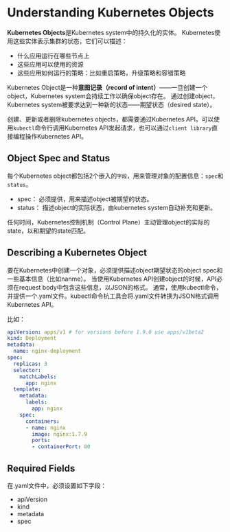 # Understanding Kubernetes Objects
**Kubernetes Objects**是Kubernetes system中的持久化的实体。
Kubernetes使用这些实体表示集群的状态，它们可以描述：
* 什么应用运行在哪些节点上
* 这些应用可以使用的资源
* 这些应用如何运行的策略：比如重启策略，升级策略和容错策略

Kubernetes Object是一种**意图记录（record of intent）**——一旦创建一个object，Kubernetes system会持续工作以确保object存在。
通过创建object，Kubernetes system被要求达到一种新的状态——期望状态（desired state）。

创建、更新或者删除kubernetes objects，都需要通过Kubernetes API。可以使用`kubectl`命令行调用Kubernetes API发起请求，也可以通过`client library`直接编程操作Kubernetes API。

## Object Spec and Status
每个Kubernetes object都包括2个嵌入的`字段`，用来管理对象的配置信息：`spec`和`status`。
* spec： 必须提供，用来描述object被期望的状态。
* status： 描述object的实际状态，由kubernetes system自动补充和更新。

任何时间，Kubernetes控制机制（Control Plane）主动管理object的实际的state，以和期望的state匹配。

## Describing a Kubernetes Object
要在Kubernetes中创建一个对象，必须提供描述object期望状态的object spec和一些基本信息（比如nanme）。
当使用Kubernetes API创建object的时候，API必须在request body中包含这些信息，以JSON的格式。
通常，使用kubectl命令，并提供一个.yaml文件。kubectl命令杭工具会将.yaml文件转换为JSON格式调用Kubernetes API。

比如：
```yaml
apiVersion: apps/v1 # for versions before 1.9.0 use apps/v1beta2
kind: Deployment
metadata:
  name: nginx-deployment
spec:
  replicas: 3
  selector:
    matchLabels:
      app: nginx
  template:
    metadata:
      labels:
        app: nginx
    spec:
      containers:
      - name: nginx
        image: nginx:1.7.9
        ports:
        - containerPort: 80
```

## Required Fields
在.yaml文件中，必须设置如下字段：
* apiVersion
* kind
* metadata
* spec

